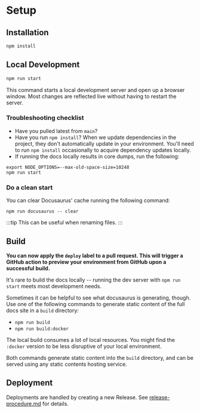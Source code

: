 # Setup

## Installation

```bash
npm install
```

## Local Development

```bash
npm run start
```

This command starts a local development server and open up a browser window. Most changes are reflected live without having to restart the server.

### Troubleshooting checklist

- Have you pulled latest from `main`?
- Have you run `npm install`? When we update dependencies in the project, they don't automatically update in your environment. You'll need to run `npm install` occasionally to acquire dependency updates locally.
- If running the docs locally results in core dumps, run the following:

```
export NODE_OPTIONS=--max-old-space-size=10248
npm run start
```

### Do a clean start

You can clear Docusaurus' cache running the following command:

```
npm run docusaurus -- clear
```

:::tip
This can be useful when renaming files.
:::

## Build

**You can now apply the `deploy` label to a pull request. This will trigger a GitHub action to preview your environment from GitHub upon a successful build.**

It's rare to build the docs locally -- running the dev server with `npm run start` meets most development needs.

Sometimes it can be helpful to see what docusaurus is generating, though. Use one of the following commands to generate static content of the full docs site in a `build` directory:

- `npm run build`
- `npm run build:docker`

The local build consumes a lot of local resources. You might find the `:docker` version to be less disruptive of your local environment.

Both commands generate static content into the `build` directory, and can be served using any static contents hosting service.

## Deployment

Deployments are handled by creating a new Release. See [release-procedure.md](/howtos/release-procedure.md) for details.
